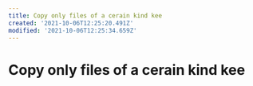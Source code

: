 ```yaml
---
title: Copy only files of a cerain kind kee
created: '2021-10-06T12:25:20.491Z'
modified: '2021-10-06T12:25:34.659Z'
---
```


# Copy only files of a cerain kind kee

